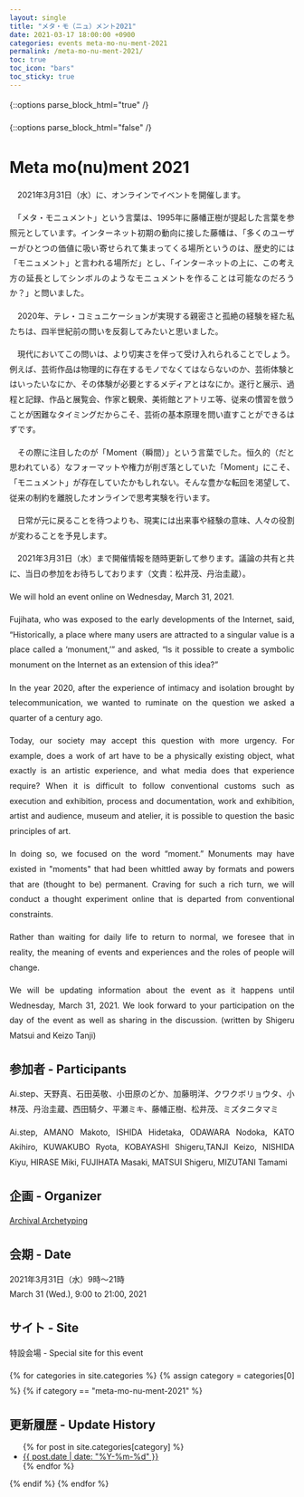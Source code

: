 ```yaml
---
layout: single
title: "メタ・モ（ニュ）メント2021"
date: 2021-03-17 18:00:00 +0900
categories: events meta-mo-nu-ment-2021
permalink: /meta-mo-nu-ment-2021/
toc: true
toc_icon: "bars"
toc_sticky: true
---
```


{::options parse_block_html="true" /}
<style type="text/css">
 p { text-align: justify; line-height: 1.9em;}
 b { font-size: 1.20em; }

@media (max-width:480px) {
 .general{overflow : hidden ; margin: 10px auto; width:90%;}
 .statement{color:#3D4144 ; width:100% ; font-size:100% ; margin:0 0 1.8em 0 ; line-height:1.7 ; word-wrap:break-word; text-underline-offset: 2px;}
}

@media (min-width:480px) {
 .general{overflow : hidden ; margin: 10px auto; width:55%;}
 .statement{color:#3D4144 ; width : 100% ; font-size : 85% ; margin : 0 auto 2.5em auto; line-height : 1.9 ; word-wrap:break-word; text-underline-offset: 1.5px;}
}
</style>
{::options parse_block_html="false" /}

# Meta mo(nu)ment 2021
　2021年3月31日（水）に、オンラインでイベントを開催します。

　「メタ・モニュメント」という言葉は、1995年に藤幡正樹が提起した言葉を参照元としています。インターネット初期の動向に接した藤幡は、「多くのユーザーがひとつの価値に吸い寄せられて集まってくる場所というのは、歴史的には「モニュメント」と言われる場所だ」とし、「インターネットの上に、この考え方の延長としてシンボルのようなモニュメントを作ることは可能なのだろうか？」と問いました。

　2020年、テレ・コミュニケーションが実現する親密さと孤絶の経験を経た私たちは、四半世紀前の問いを反芻してみたいと思いました。

　現代においてこの問いは、より切実さを伴って受け入れられることでしょう。例えば、芸術作品は物理的に存在するモノでなくてはならないのか、芸術体験とはいったいなにか、その体験が必要とするメディアとはなにか。遂行と展示、過程と記録、作品と展覧会、作家と観衆、美術館とアトリエ等、従来の慣習を倣うことが困難なタイミングだからこそ、芸術の基本原理を問い直すことができるはずです。

　その際に注目したのが「Moment（瞬間）」という言葉でした。恒久的（だと思われている）なフォーマットや権力が削ぎ落としていた「Moment」にこそ、「モニュメント」が存在していたかもしれない。そんな豊かな転回を渇望して、従来の制約を離脱したオンラインで思考実験を行います。

　日常が元に戻ることを待つよりも、現実には出来事や経験の意味、人々の役割が変わることを予見します。

　2021年3月31日（水）まで開催情報を随時更新して参ります。議論の共有と共に、当日の参加をお待ちしております（文責：松井茂、丹治圭蔵）。

We will hold an event online on Wednesday, March 31, 2021.

Fujihata, who was exposed to the early developments of the Internet, said, “Historically, a place where many users are attracted to a singular value is a place called a ‘monument,’” and asked, “Is it possible to create a symbolic monument on the Internet as an extension of this idea?”

In the year 2020, after the experience of intimacy and isolation brought by telecommunication, we wanted to ruminate on the question we asked a quarter of a century ago.

Today, our society may accept this question with more urgency. For example, does a work of art have to be a physically existing object, what exactly is an artistic experience, and what media does that experience require? When it is difficult to follow conventional customs such as execution and exhibition, process and documentation, work and exhibition, artist and audience, museum and atelier, it is possible to question the basic principles of art.

In doing so, we focused on the word “moment.” Monuments may have existed in "moments" that had been whittled away by formats and powers that are (thought to be) permanent. Craving for such a rich turn, we will conduct a thought experiment online that is departed from conventional constraints.

Rather than waiting for daily life to return to normal, we foresee that in reality, the meaning of events and experiences and the roles of people will change.

We will be updating information about the event as it happens until Wednesday, March 31, 2021. We look forward to your participation on the day of the event as well as sharing in the discussion. (written by Shigeru Matsui and Keizo Tanji)

## 参加者 - Participants
Ai.step、天野真、石田英敬、小田原のどか、加藤明洋、クワクボリョウタ、小林茂、丹治圭蔵、西田騎夕、平瀬ミキ、藤幡正樹、松井茂、ミズタニタマミ

Ai.step, AMANO Makoto, ISHIDA Hidetaka, ODAWARA Nodoka, KATO Akihiro, KUWAKUBO Ryota, KOBAYASHI Shigeru,TANJI Keizo, NISHIDA Kiyu, HIRASE Miki, FUJIHATA Masaki, MATSUI Shigeru, MIZUTANI Tamami

## 企画 - Organizer
[Archival Archetyping](https://twitter.com/iamas_aa)

## 会期 - Date
2021年3月31日（水）9時〜21時  
March 31 (Wed.), 9:00 to 21:00, 2021

## サイト - Site
特設会場 - Special site for this event


{% for categories in site.categories %}
{% assign category = categories[0] %}
{% if category == "meta-mo-nu-ment-2021" %}
## 更新履歴 - Update History
<ul>
    {% for post in site.categories[category] %}
    <li>
        <a href="{{ post.url }}">{{ post.date | date: "%Y-%m-%d" }}</a>
    </li>
    {% endfor %}
</ul>
{% endif %}
{% endfor %}
